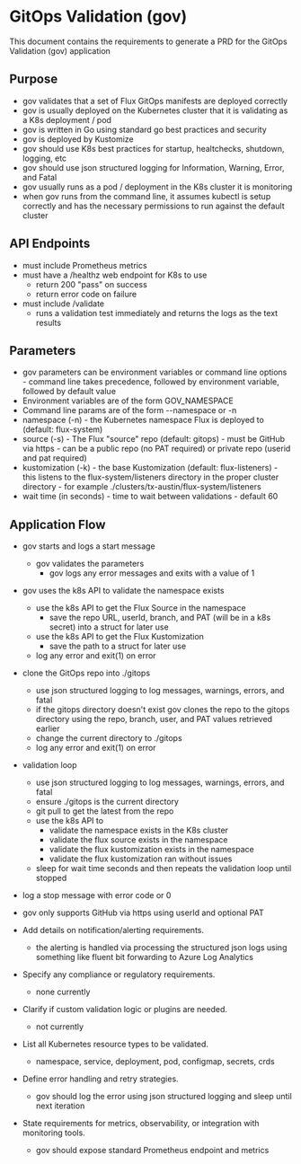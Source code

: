 # GitOps Validation (gov)

This document contains the requirements to generate a PRD for the GitOps Validation (gov) application

## Purpose

- gov validates that a set of Flux GitOps manifests are deployed correctly
- gov is usually deployed on the Kubernetes cluster that it is validating as a K8s deployment / pod
- gov is written in Go using standard go best practices and security
- gov is deployed by Kustomize
- gov should use K8s best practices for startup, healtchecks, shutdown, logging, etc
- gov should use json structured logging for Information, Warning, Error, and Fatal
- gov usually runs as a pod / deployment in the K8s cluster it is monitoring
- when gov runs from the command line, it assumes kubectl is setup correctly and has the necessary permissions to run against the default cluster

## API Endpoints
- must include Prometheus metrics
- must have a /healthz web endpoint for K8s to use
  - return 200 "pass" on success
  - return error code on failure
- must include /validate
  - runs a validation test immediately and returns the logs as the text results

## Parameters

- gov parameters can be environment variables or command line options - command line takes precedence, followed by environment variable, followed by default value
- Environment variables are of the form GOV_NAMESPACE
- Command line params are of the form --namespace or -n
- namespace (-n) - the Kubernetes namespace Flux is deployed to (default: flux-system)
- source (-s) - The Flux "source" repo (default: gitops) - must be GitHub via https - can be a public repo (no PAT required) or private repo (userid and pat required)
- kustomization (-k) - the base Kustomization (default: flux-listeners) - this listens to the flux-system/listeners directory in the proper cluster directory - for example ./clusters/tx-austin/flux-system/listeners
- wait time (in seconds) - time to wait between validations - default 60

## Application Flow

- gov starts and logs a start message
  - gov validates the parameters
    - gov logs any error messages and exits with a value of 1
- gov uses the k8s API to validate the namespace exists
  - use the k8s API to get the Flux Source in the namespace
    - save the repo URL, userId, branch, and PAT (will be in a k8s secret) into a struct for later use
  - use the k8s API to get the Flux Kustomization
    - save the path to a struct for later use
  - log any error and exit(1) on error
- clone the GitOps repo into ./gitops
  - use json structured logging to log messages, warnings, errors, and fatal
  - if the gitops directory doesn't exist gov clones the repo to the gitops directory using the repo, branch, user, and PAT values retrieved earlier
  - change the current directory to ./gitops
  - log any error and exit(1) on error
- validation loop
  - use json structured logging to log messages, warnings, errors, and fatal
  - ensure ./gitops is the current directory
  - git pull to get the latest from the repo
  - use the k8s API to
    - validate the namespace exists in the K8s cluster
    - validate the flux source exists in the namespace
    - validate the flux kustomization exists in the namespace
    - validate the flux kustomization ran without issues
  - sleep for wait time seconds and then repeats the validation loop until stopped
- log a stop message with error code or 0

- gov only supports GitHub via https using userId and optional PAT
- Add details on notification/alerting requirements.
    - the alerting is handled via processing the structured json logs using something like fluent bit forwarding to Azure Log Analytics
- Specify any compliance or regulatory requirements.
    - none currently
- Clarify if custom validation logic or plugins are needed.
    - not currently
- List all Kubernetes resource types to be validated.
    - namespace, service, deployment, pod, configmap, secrets, crds
- Define error handling and retry strategies.
    - gov should log the error using json structured logging and sleep until next iteration
- State requirements for metrics, observability, or integration with monitoring tools.
    - gov should expose standard Prometheus endpoint and metrics
